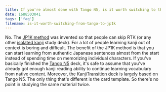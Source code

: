 ```yaml
---
title: If you're almost done with Tango N5, is it worth switching to the KanjiTransition deck?
date: 1688503041
tags: ['faq']
filename: is-it-worth-switching-from-tango-to-jp1k
---
```


No.
The [JP1K method](learning-kanji.html#jp1k-method)
was invented so that people can skip RTK
(or any other [isolated kanji](learning-kanji.html#isolated-kanji-study) study deck).
For a lot of people learning kanji out of context is boring and difficult.
The benefit of the JP1K method is that you can start learning
from authentic Japanese sentences almost from the start
instead of spending time on memorizing individual characters.
If you've basically finished the [Tango N5](basic-vocabulary.html#anki-deck) deck,
it's safe to assume that you've already got enough kanji reading ability
to continue learning vocabulary from native content.
Moreover, the [KanjiTransition deck](jp1k-anki-deck.html) is largely based on Tango N5.
The only thing that's different is the card template.
So there's no point in studying the same material twice.
